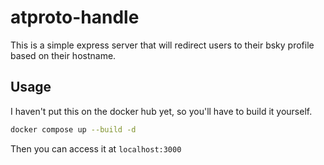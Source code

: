 # atproto-handle

This is a simple express server that will redirect users to their bsky profile based on their hostname.

## Usage

I haven't put this on the docker hub yet, so you'll have to build it yourself.

```bash
docker compose up --build -d
```

Then you can access it at `localhost:3000`